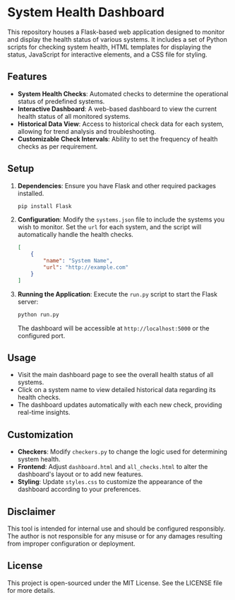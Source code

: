 # System Health Dashboard

This repository houses a Flask-based web application designed to monitor and display the health status of various systems. It includes a set of Python scripts for checking system health, HTML templates for displaying the status, JavaScript for interactive elements, and a CSS file for styling.

## Features

- **System Health Checks**: Automated checks to determine the operational status of predefined systems.
- **Interactive Dashboard**: A web-based dashboard to view the current health status of all monitored systems.
- **Historical Data View**: Access to historical check data for each system, allowing for trend analysis and troubleshooting.
- **Customizable Check Intervals**: Ability to set the frequency of health checks as per requirement.

## Setup

1. **Dependencies**: Ensure you have Flask and other required packages installed.

    ```bash
    pip install Flask
    ```

2. **Configuration**: Modify the `systems.json` file to include the systems you wish to monitor. Set the `url` for each system, and the script will automatically handle the health checks.

    ```json
    [
        {
            "name": "System Name",
            "url": "http://example.com"
        }
    ]
    ```

3. **Running the Application**: Execute the `run.py` script to start the Flask server:

    ```bash
    python run.py
    ```

    The dashboard will be accessible at `http://localhost:5000` or the configured port.

## Usage

- Visit the main dashboard page to see the overall health status of all systems.
- Click on a system name to view detailed historical data regarding its health checks.
- The dashboard updates automatically with each new check, providing real-time insights.

## Customization

- **Checkers**: Modify `checkers.py` to change the logic used for determining system health.
- **Frontend**: Adjust `dashboard.html` and `all_checks.html` to alter the dashboard's layout or to add new features.
- **Styling**: Update `styles.css` to customize the appearance of the dashboard according to your preferences.

## Disclaimer

This tool is intended for internal use and should be configured responsibly. The author is not responsible for any misuse or for any damages resulting from improper configuration or deployment.

## License

This project is open-sourced under the MIT License. See the LICENSE file for more details.
